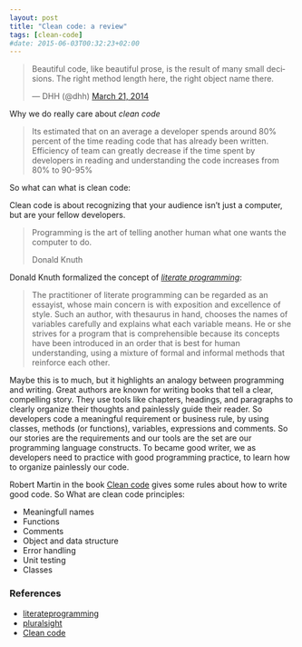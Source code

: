```yaml
---
layout: post
title: "Clean code: a review"
tags: [clean-code]
#date: 2015-06-03T00:32:23+02:00
---
```


<blockquote class="twitter-tweet" lang="en">
    <p lang="en" dir="ltr">Beautiful code, like beautiful prose, is the result of many small decisions. The right method length here, the right object name there.</p>&mdash; DHH (@dhh) <a href="https://twitter.com/dhh/status/447042824622850048">March 21, 2014</a>
</blockquote>

Why we do really care about _clean code_

> Its estimated that on an average a developer spends around 80% percent of the time reading code that has already been written. Efficiency of team can greatly decrease if the time spent by developers in reading and understanding the code increases from 80% to 90-95%

So what can what is clean code:

Clean code is about recognizing that your audience isn’t just a computer, but are your fellow developers.

> Programming is the art of telling another human what one wants the computer to do.
>
> Donald Knuth



Donald Knuth formalized the concept of [_literate programming_][literateprogramming]:

> The practitioner of literate programming can be regarded as an essayist, whose main concern is with exposition and excellence of style. Such an author, with thesaurus in hand, chooses the names of variables carefully and explains what each variable means. He or she strives for a program that is comprehensible because its concepts have been introduced in an order that is best for human understanding, using a mixture of formal and informal methods that reinforce each other.

Maybe this is to much, but it highlights an analogy between programming and writing.
Great authors are known for writing books that tell a clear, compelling story. They use tools like chapters, headings, and paragraphs to clearly organize their thoughts and painlessly guide their reader.
So developers code a meaningful requirement or business rule, by using classes, methods (or functions), variables, expressions and comments.
So our stories are the requirements and our tools are the set are our programming language constructs.
To became good writer, we as developers need to practice with good programming practice, to learn how to organize painlessly our code.

Robert Martin in the book [Clean code][] gives some rules about how to write good code.
So What are clean code principles:

- Meaningfull names
- Functions
- Comments
- Object and data structure
- Error handling
- Unit testing
- Classes

### References
- [literateprogramming][]
- [pluralsight][]
- [Clean code][]

[pluralsight]: http://blog.pluralsight.com/7-reasons-clean-code-matters
[literateprogramming]: http://www.literateprogramming.com/
[Clean code]: http://www.amazon.com/Clean-Code-Handbook-Software-Craftsmanship/dp/0132350882
